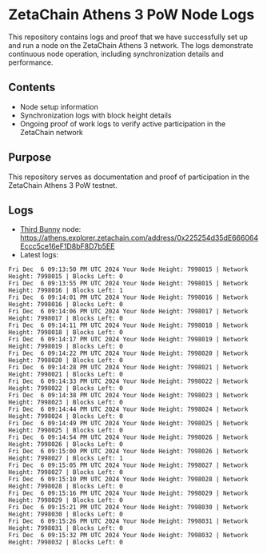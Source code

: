 # ZetaChain Athens 3 PoW Node Logs
This repository contains logs and proof that we have successfully set up and run a node on the ZetaChain Athens 3 network. The logs demonstrate continuous node operation, including synchronization details and performance.

## Contents
- Node setup information
- Synchronization logs with block height details
- Ongoing proof of work logs to verify active participation in the ZetaChain network

## Purpose
This repository serves as documentation and proof of participation in the ZetaChain Athens 3 PoW testnet.

## Logs

- [Third Bunny](https://thirdbunny.xyz/) node: https://athens.explorer.zetachain.com/address/0x225254d35dE666064Eccc5ce16eF1D8bF8D7b5EE
- Latest logs:
```
Fri Dec  6 09:13:50 PM UTC 2024 Your Node Height: 7998015 | Network Height: 7998015 | Blocks Left: 0
Fri Dec  6 09:13:55 PM UTC 2024 Your Node Height: 7998015 | Network Height: 7998016 | Blocks Left: 1
Fri Dec  6 09:14:01 PM UTC 2024 Your Node Height: 7998016 | Network Height: 7998016 | Blocks Left: 0
Fri Dec  6 09:14:06 PM UTC 2024 Your Node Height: 7998017 | Network Height: 7998017 | Blocks Left: 0
Fri Dec  6 09:14:11 PM UTC 2024 Your Node Height: 7998018 | Network Height: 7998018 | Blocks Left: 0
Fri Dec  6 09:14:17 PM UTC 2024 Your Node Height: 7998019 | Network Height: 7998019 | Blocks Left: 0
Fri Dec  6 09:14:22 PM UTC 2024 Your Node Height: 7998020 | Network Height: 7998020 | Blocks Left: 0
Fri Dec  6 09:14:28 PM UTC 2024 Your Node Height: 7998021 | Network Height: 7998021 | Blocks Left: 0
Fri Dec  6 09:14:33 PM UTC 2024 Your Node Height: 7998022 | Network Height: 7998022 | Blocks Left: 0
Fri Dec  6 09:14:38 PM UTC 2024 Your Node Height: 7998023 | Network Height: 7998023 | Blocks Left: 0
Fri Dec  6 09:14:44 PM UTC 2024 Your Node Height: 7998024 | Network Height: 7998024 | Blocks Left: 0
Fri Dec  6 09:14:49 PM UTC 2024 Your Node Height: 7998025 | Network Height: 7998025 | Blocks Left: 0
Fri Dec  6 09:14:54 PM UTC 2024 Your Node Height: 7998026 | Network Height: 7998026 | Blocks Left: 0
Fri Dec  6 09:15:00 PM UTC 2024 Your Node Height: 7998026 | Network Height: 7998027 | Blocks Left: 1
Fri Dec  6 09:15:05 PM UTC 2024 Your Node Height: 7998027 | Network Height: 7998027 | Blocks Left: 0
Fri Dec  6 09:15:10 PM UTC 2024 Your Node Height: 7998028 | Network Height: 7998028 | Blocks Left: 0
Fri Dec  6 09:15:16 PM UTC 2024 Your Node Height: 7998029 | Network Height: 7998029 | Blocks Left: 0
Fri Dec  6 09:15:21 PM UTC 2024 Your Node Height: 7998030 | Network Height: 7998030 | Blocks Left: 0
Fri Dec  6 09:15:26 PM UTC 2024 Your Node Height: 7998031 | Network Height: 7998031 | Blocks Left: 0
Fri Dec  6 09:15:32 PM UTC 2024 Your Node Height: 7998032 | Network Height: 7998032 | Blocks Left: 0
```
